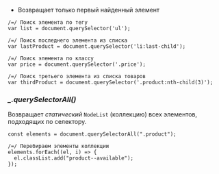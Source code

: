 - Возвращает только первый найденный элемент

```
/=/ Поиск элемента по тегу
var list = document.querySelector('ul');

/=/ Поиск последнего элемента из списка
var lastProduct = document.querySelector('li:last-child');

/=/ Поиск элемента по классу
var price = document.querySelector('.price');

/=/ Поиск третьего элемента из списка товаров
var thirdProduct = document.querySelector('.product:nth-child(3)');
```

### *_.querySelectorAll()*

Возвращает _статический_ `NodeList` (коллекцию) всех элементов, подходящих по селектору.

```
const elements = document.querySelectorAll(".product");

/=/ Перебираем элементы коллекции
elements.forEach((el, i) => {
  el.classList.add("product--available");
});
```
